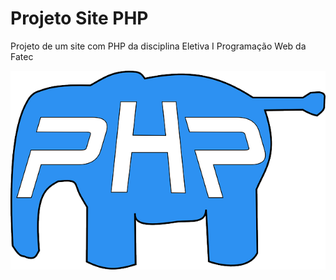 # Projeto Site PHP
 Projeto de um site com PHP da disciplina Eletiva I Programação Web da Fatec

 ![Logo PHP](./Site/Imagens/logo_php.png)
